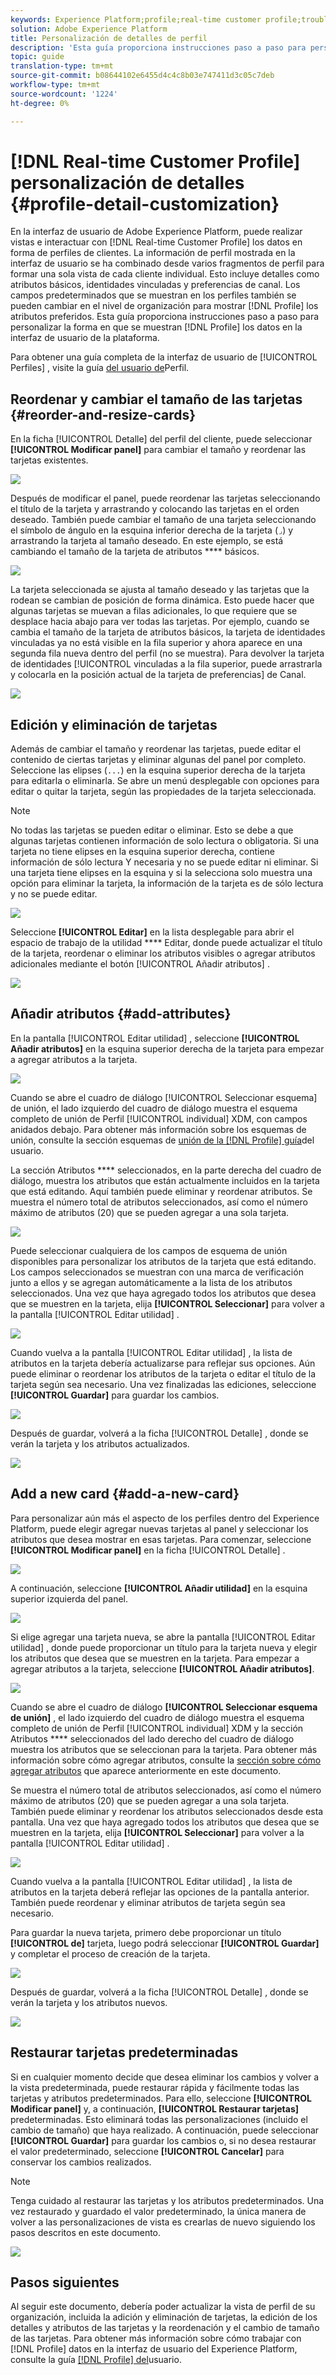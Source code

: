 ```yaml
---
keywords: Experience Platform;profile;real-time customer profile;troubleshooting;API
solution: Adobe Experience Platform
title: Personalización de detalles de perfil
description: 'Esta guía proporciona instrucciones paso a paso para personalizar la forma en que se muestran los datos de Perfil de clientes en tiempo real en la interfaz de usuario de Adobe Experience Platform. '
topic: guide
translation-type: tm+mt
source-git-commit: b08644102e6455d4c4c8b03e747411d3c05c7deb
workflow-type: tm+mt
source-wordcount: '1224'
ht-degree: 0%

---
```



# [!DNL Real-time Customer Profile] personalización de detalles {#profile-detail-customization}

En la interfaz de usuario de Adobe Experience Platform, puede realizar vistas e interactuar con [!DNL Real-time Customer Profile] los datos en forma de perfiles de clientes. La información de perfil mostrada en la interfaz de usuario se ha combinado desde varios fragmentos de perfil para formar una sola vista de cada cliente individual. Esto incluye detalles como atributos básicos, identidades vinculadas y preferencias de canal. Los campos predeterminados que se muestran en los perfiles también se pueden cambiar en el nivel de organización para mostrar [!DNL Profile] los atributos preferidos. Esta guía proporciona instrucciones paso a paso para personalizar la forma en que se muestran [!DNL Profile] los datos en la interfaz de usuario de la plataforma.

Para obtener una guía completa de la interfaz de usuario de [!UICONTROL Perfiles] , visite la guía [del usuario de](user-guide.md)Perfil.

## Reordenar y cambiar el tamaño de las tarjetas {#reorder-and-resize-cards}

En la ficha [!UICONTROL Detalle] del perfil del cliente, puede seleccionar **[!UICONTROL Modificar panel]** para cambiar el tamaño y reordenar las tarjetas existentes.

![](../images/profile-customization/profiles-modify-dashboard.png)

Después de modificar el panel, puede reordenar las tarjetas seleccionando el título de la tarjeta y arrastrando y colocando las tarjetas en el orden deseado. También puede cambiar el tamaño de una tarjeta seleccionando el símbolo de ángulo en la esquina inferior derecha de la tarjeta (`⌟`) y arrastrando la tarjeta al tamaño deseado. En este ejemplo, se está cambiando el tamaño de la tarjeta de atributos **** básicos.

![](../images/profile-customization/profiles-resize-cards.png)

La tarjeta seleccionada se ajusta al tamaño deseado y las tarjetas que la rodean se cambian de posición de forma dinámica. Esto puede hacer que algunas tarjetas se muevan a filas adicionales, lo que requiere que se desplace hacia abajo para ver todas las tarjetas. Por ejemplo, cuando se cambia el tamaño de la tarjeta de atributos  básicos, la tarjeta de identidades  vinculadas ya no está visible en la fila superior y ahora aparece en una segunda fila nueva dentro del perfil (no se muestra). Para devolver la tarjeta de identidades [!UICONTROL vinculadas a la fila superior, puede arrastrarla y colocarla en la posición actual de la tarjeta de preferencias] de  Canal.

![](../images/profile-customization/profiles-card-resized.png)

## Edición y eliminación de tarjetas

Además de cambiar el tamaño y reordenar las tarjetas, puede editar el contenido de ciertas tarjetas y eliminar algunas del panel por completo. Seleccione las elipses (`...`) en la esquina superior derecha de la tarjeta para editarla o eliminarla. Se abre un menú desplegable con opciones para editar o quitar la tarjeta, según las propiedades de la tarjeta seleccionada.

>[!NOTE]
>
>No todas las tarjetas se pueden editar o eliminar. Esto se debe a que algunas tarjetas contienen información de solo lectura o obligatoria. Si una tarjeta no tiene elipses en la esquina superior derecha, contiene información de sólo lectura Y necesaria y no se puede editar ni eliminar. Si una tarjeta tiene elipses en la esquina y si la selecciona solo muestra una opción para eliminar la tarjeta, la información de la tarjeta es de sólo lectura y no se puede editar.

![](../images/profile-customization/profiles-edit-remove-resized.png)

Seleccione **[!UICONTROL Editar]** en la lista desplegable para abrir el espacio de trabajo de la utilidad **** Editar, donde puede actualizar el título de la tarjeta, reordenar o eliminar los atributos visibles o agregar atributos adicionales mediante el botón [!UICONTROL Añadir atributos] .

![](../images/profile-customization/profiles-edit-widget-basic-attributes.png)

## Añadir atributos {#add-attributes}

En la pantalla [!UICONTROL Editar utilidad] , seleccione **[!UICONTROL Añadir atributos]** en la esquina superior derecha de la tarjeta para empezar a agregar atributos a la tarjeta.

![](../images/profile-customization/profiles-edit-widget-basic-add-attributes.png)

Cuando se abre el cuadro de diálogo [!UICONTROL Seleccionar esquema] de unión, el lado izquierdo del cuadro de diálogo muestra el esquema completo de unión de Perfil [!UICONTROL individual] XDM, con campos anidados debajo. Para obtener más información sobre los esquemas de unión, consulte la sección esquemas de [unión de la [!DNL Profile] guía](user-guide.md#union-schema)del usuario.

La sección Atributos **** seleccionados, en la parte derecha del cuadro de diálogo, muestra los atributos que están actualmente incluidos en la tarjeta que está editando. Aquí también puede eliminar y reordenar atributos. Se muestra el número total de atributos seleccionados, así como el número máximo de atributos (20) que se pueden agregar a una sola tarjeta.

![](../images/profile-customization/profiles-select-field-before.png)

Puede seleccionar cualquiera de los campos de esquema de unión disponibles para personalizar los atributos de la tarjeta que está editando. Los campos seleccionados se muestran con una marca de verificación junto a ellos y se agregan automáticamente a la lista de los atributos seleccionados. Una vez que haya agregado todos los atributos que desea que se muestren en la tarjeta, elija **[!UICONTROL Seleccionar]** para volver a la pantalla [!UICONTROL Editar utilidad] .

![](../images/profile-customization/profiles-select-field-after.png)

Cuando vuelva a la pantalla [!UICONTROL Editar utilidad] , la lista de atributos en la tarjeta debería actualizarse para reflejar sus opciones. Aún puede eliminar o reordenar los atributos de la tarjeta o editar el título de la tarjeta según sea necesario. Una vez finalizadas las ediciones, seleccione **[!UICONTROL Guardar]** para guardar los cambios.

![](../images/profile-customization/profiles-edit-widget-new-attributes.png)

Después de guardar, volverá a la ficha [!UICONTROL Detalle] , donde se verán la tarjeta y los atributos actualizados.

![](../images/profile-customization/profiles-resized-card-new-attributes.png)

## Add a new card {#add-a-new-card}

Para personalizar aún más el aspecto de los perfiles dentro del Experience Platform, puede elegir agregar nuevas tarjetas al panel y seleccionar los atributos que desea mostrar en esas tarjetas. Para comenzar, seleccione **[!UICONTROL Modificar panel]** en la ficha [!UICONTROL Detalle] .

![](../images/profile-customization/profiles-modify-dashboard.png)

A continuación, seleccione **[!UICONTROL Añadir utilidad]** en la esquina superior izquierda del panel.

![](../images/profile-customization/profiles-add-widget.png)

Si elige agregar una tarjeta nueva, se abre la pantalla [!UICONTROL Editar utilidad] , donde puede proporcionar un título para la tarjeta nueva y elegir los atributos que desea que se muestren en la tarjeta. Para empezar a agregar atributos a la tarjeta, seleccione **[!UICONTROL Añadir atributos]**.

![](../images/profile-customization/profiles-edit-new-widget.png)

Cuando se abre el cuadro de diálogo **[!UICONTROL Seleccionar esquema de unión]** , el lado izquierdo del cuadro de diálogo muestra el esquema completo de unión de Perfil [!UICONTROL individual] XDM y la sección Atributos **** seleccionados del lado derecho del cuadro de diálogo muestra los atributos que se seleccionan para la tarjeta. Para obtener más información sobre cómo agregar atributos, consulte la [sección sobre cómo agregar atributos](#add-attributes) que aparece anteriormente en este documento.

Se muestra el número total de atributos seleccionados, así como el número máximo de atributos (20) que se pueden agregar a una sola tarjeta. También puede eliminar y reordenar los atributos seleccionados desde esta pantalla. Una vez que haya agregado todos los atributos que desea que se muestren en la tarjeta, elija **[!UICONTROL Seleccionar]** para volver a la pantalla [!UICONTROL Editar utilidad] .

![](../images/profile-customization/profiles-add-fields-new-widget.png)

Cuando vuelva a la pantalla [!UICONTROL Editar utilidad] , la lista de atributos en la tarjeta deberá reflejar las opciones de la pantalla anterior. También puede reordenar y eliminar atributos de tarjeta según sea necesario.

Para guardar la nueva tarjeta, primero debe proporcionar un título **[!UICONTROL de]** tarjeta, luego podrá seleccionar **[!UICONTROL Guardar]** y completar el proceso de creación de la tarjeta.

![](../images/profile-customization/profiles-edit-new-widget-with-fields.png)

Después de guardar, volverá a la ficha [!UICONTROL Detalle] , donde se verán la tarjeta y los atributos nuevos.

![](../images/profile-customization/profiles-detail-new-widget.png)

## Restaurar tarjetas predeterminadas

Si en cualquier momento decide que desea eliminar los cambios y volver a la vista predeterminada, puede restaurar rápida y fácilmente todas las tarjetas y atributos predeterminados. Para ello, seleccione **[!UICONTROL Modificar panel]** y, a continuación, **[!UICONTROL Restaurar tarjetas]** predeterminadas. Esto eliminará todas las personalizaciones (incluido el cambio de tamaño) que haya realizado. A continuación, puede seleccionar **[!UICONTROL Guardar]** para guardar los cambios o, si no desea restaurar el valor predeterminado, seleccione **[!UICONTROL Cancelar]** para conservar los cambios realizados.

>[!NOTE]
>
>Tenga cuidado al restaurar las tarjetas y los atributos predeterminados. Una vez restaurado y guardado el valor predeterminado, la única manera de volver a las personalizaciones de vista es crearlas de nuevo siguiendo los pasos descritos en este documento.

![](../images/profile-customization/profiles-restore-default.png)

## Pasos siguientes

Al seguir este documento, debería poder actualizar la vista de perfil de su organización, incluida la adición y eliminación de tarjetas, la edición de los detalles y atributos de las tarjetas y la reordenación y el cambio de tamaño de las tarjetas. Para obtener más información sobre cómo trabajar con [!DNL Profile] datos en la interfaz de usuario del Experience Platform, consulte la guía [[!DNL Profile] del](user-guide.md)usuario.